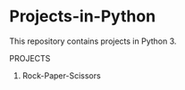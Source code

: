 # Projects-in-Python
This repository contains projects in Python 3.
                                                          
PROJECTS
1. Rock-Paper-Scissors 
